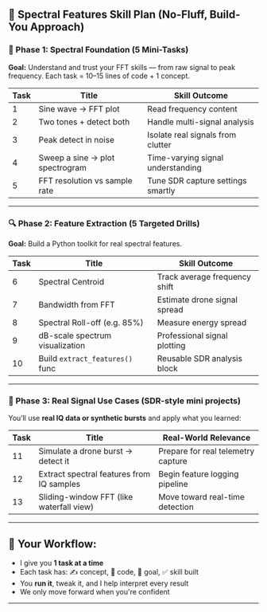 ## 🧠 **Spectral Features Skill Plan (No-Fluff, Build-You Approach)**

### 🔧 Phase 1: Spectral Foundation (5 Mini-Tasks)

**Goal:** Understand and trust your FFT skills — from raw signal to peak frequency.
Each task = 10–15 lines of code + 1 concept.

| Task | Title                           | Skill Outcome                     |
| ---- | ------------------------------- | --------------------------------- |
| 1    | Sine wave → FFT plot            | Read frequency content            |
| 2    | Two tones + detect both         | Handle multi-signal analysis      |
| 3    | Peak detect in noise            | Isolate real signals from clutter |
| 4    | Sweep a sine → plot spectrogram | Time-varying signal understanding |
| 5    | FFT resolution vs sample rate   | Tune SDR capture settings smartly |

---

### 🔍 Phase 2: Feature Extraction (5 Targeted Drills)

**Goal:** Build a Python toolkit for real spectral features.

| Task | Title                           | Skill Outcome                 |
| ---- | ------------------------------- | ----------------------------- |
| 6    | Spectral Centroid               | Track average frequency shift |
| 7    | Bandwidth from FFT              | Estimate drone signal spread  |
| 8    | Spectral Roll-off (e.g. 85%)    | Measure energy spread         |
| 9    | dB-scale spectrum visualization | Professional signal plotting  |
| 10   | Build `extract_features()` func | Reusable SDR analysis block   |

---

### 📡 Phase 3: Real Signal Use Cases (SDR-style mini projects)

You’ll use **real IQ data or synthetic bursts** and apply what you learned:

| Task | Title                                     | Real-World Relevance               |
| ---- | ----------------------------------------- | ---------------------------------- |
| 11   | Simulate a drone burst → detect it        | Prepare for real telemetry capture |
| 12   | Extract spectral features from IQ samples | Begin feature logging pipeline     |
| 13   | Sliding-window FFT (like waterfall view)  | Move toward real-time detection    |

---

## 🔁 Your Workflow:

* I give you **1 task at a time**
* Each task has: ✍️ concept, 🧪 code, 🎯 goal, ✅ skill built
* You **run it**, tweak it, and I help interpret every result
* We only move forward when you're confident

---

